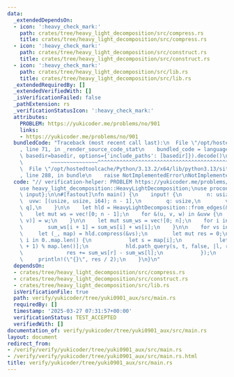 ```yaml
---
data:
  _extendedDependsOn:
  - icon: ':heavy_check_mark:'
    path: crates/tree/heavy_light_decomposition/src/compress.rs
    title: crates/tree/heavy_light_decomposition/src/compress.rs
  - icon: ':heavy_check_mark:'
    path: crates/tree/heavy_light_decomposition/src/construct.rs
    title: crates/tree/heavy_light_decomposition/src/construct.rs
  - icon: ':heavy_check_mark:'
    path: crates/tree/heavy_light_decomposition/src/lib.rs
    title: crates/tree/heavy_light_decomposition/src/lib.rs
  _extendedRequiredBy: []
  _extendedVerifiedWith: []
  _isVerificationFailed: false
  _pathExtension: rs
  _verificationStatusIcon: ':heavy_check_mark:'
  attributes:
    PROBLEM: https://yukicoder.me/problems/no/901
    links:
    - https://yukicoder.me/problems/no/901
  bundledCode: "Traceback (most recent call last):\n  File \"/opt/hostedtoolcache/Python/3.13.2/x64/lib/python3.13/site-packages/onlinejudge_verify/documentation/build.py\"\
    , line 71, in _render_source_code_stat\n    bundled_code = language.bundle(stat.path,\
    \ basedir=basedir, options={'include_paths': [basedir]}).decode()\n          \
    \         ~~~~~~~~~~~~~~~^^^^^^^^^^^^^^^^^^^^^^^^^^^^^^^^^^^^^^^^^^^^^^^^^^^^^^^^^^^^^^^^^^\n\
    \  File \"/opt/hostedtoolcache/Python/3.13.2/x64/lib/python3.13/site-packages/onlinejudge_verify/languages/rust.py\"\
    , line 288, in bundle\n    raise NotImplementedError\nNotImplementedError\n"
  code: "// verification-helper: PROBLEM https://yukicoder.me/problems/no/901\n\n\
    use heavy_light_decomposition::HeavyLightDecomposition;\nuse proconio::{fastout,\
    \ input};\n\n#[fastout]\nfn main() {\n    input! {\n        n: usize,\n      \
    \  uvw: [(usize, usize, i64); n - 1],\n        q: usize,\n        vs: [[usize];\
    \ q],\n    }\n\n    let hld = HeavyLightDecomposition::from_edges(&uvw, 0);\n\
    \    let mut ws = vec![0; n - 1];\n    for &(u, v, w) in &uvw {\n        ws[hld.edge_index(u,\
    \ v)] = w;\n    }\n\n    let mut sum_ws = vec![0; n];\n    for i in 0..n - 1 {\n\
    \        sum_ws[i + 1] = sum_ws[i] + ws[i];\n    }\n\n    for vs in vs {\n   \
    \     let (_, map) = hld.compress(&vs);\n        let mut res = 0;\n        for\
    \ i in 0..map.len() {\n            let s = map[i];\n            let t = map[(i\
    \ + 1) % map.len()];\n            hld.path_query(s, t, false, |l, r, _| {\n  \
    \              res += sum_ws[r] - sum_ws[l];\n            });\n        }\n   \
    \     println!(\"{}\", res / 2);\n    }\n}\n"
  dependsOn:
  - crates/tree/heavy_light_decomposition/src/compress.rs
  - crates/tree/heavy_light_decomposition/src/construct.rs
  - crates/tree/heavy_light_decomposition/src/lib.rs
  isVerificationFile: true
  path: verify/yukicoder/tree/yuki0901_aux/src/main.rs
  requiredBy: []
  timestamp: '2025-03-27 07:31:57+00:00'
  verificationStatus: TEST_ACCEPTED
  verifiedWith: []
documentation_of: verify/yukicoder/tree/yuki0901_aux/src/main.rs
layout: document
redirect_from:
- /verify/verify/yukicoder/tree/yuki0901_aux/src/main.rs
- /verify/verify/yukicoder/tree/yuki0901_aux/src/main.rs.html
title: verify/yukicoder/tree/yuki0901_aux/src/main.rs
---
```

